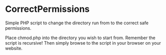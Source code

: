 # CorrectPermissions
Simple PHP script to change the directory run from to the correct safe permissions.

Place chmod.php into the directory you wish to start from. Remember the script is recursive! Then simply browse to the script in your browser on your website.
